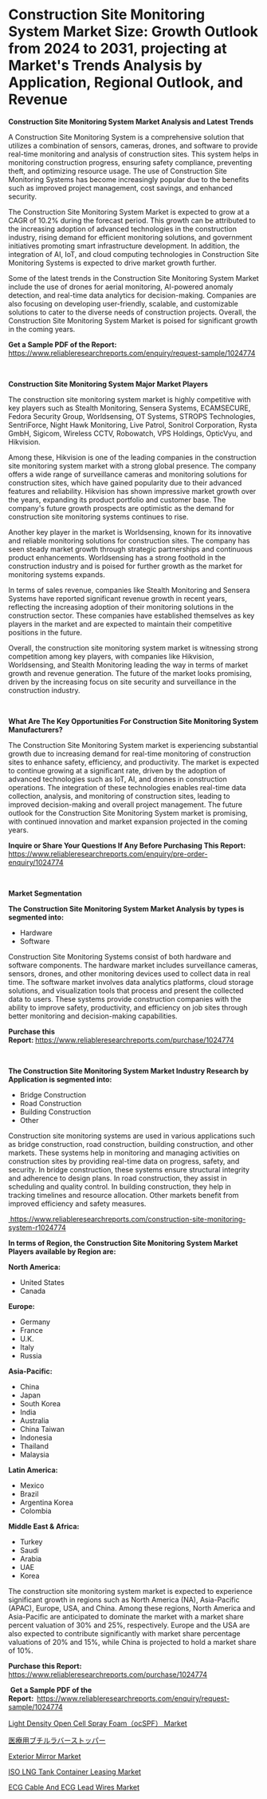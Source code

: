 <p><h1>Construction Site Monitoring System Market Size: Growth Outlook from 2024 to 2031, projecting at Market's Trends Analysis by Application, Regional Outlook, and Revenue</h1></p><p><strong>Construction Site Monitoring System Market Analysis and Latest Trends</strong></p>
<p><p>A Construction Site Monitoring System is a comprehensive solution that utilizes a combination of sensors, cameras, drones, and software to provide real-time monitoring and analysis of construction sites. This system helps in monitoring construction progress, ensuring safety compliance, preventing theft, and optimizing resource usage. The use of Construction Site Monitoring Systems has become increasingly popular due to the benefits such as improved project management, cost savings, and enhanced security.</p><p>The Construction Site Monitoring System Market is expected to grow at a CAGR of 10.2% during the forecast period. This growth can be attributed to the increasing adoption of advanced technologies in the construction industry, rising demand for efficient monitoring solutions, and government initiatives promoting smart infrastructure development. In addition, the integration of AI, IoT, and cloud computing technologies in Construction Site Monitoring Systems is expected to drive market growth further.</p><p>Some of the latest trends in the Construction Site Monitoring System Market include the use of drones for aerial monitoring, AI-powered anomaly detection, and real-time data analytics for decision-making. Companies are also focusing on developing user-friendly, scalable, and customizable solutions to cater to the diverse needs of construction projects. Overall, the Construction Site Monitoring System Market is poised for significant growth in the coming years.</p></p>
<p><strong>Get a Sample PDF of the Report:&nbsp;</strong> <a href="https://www.reliableresearchreports.com/enquiry/request-sample/1024774">https://www.reliableresearchreports.com/enquiry/request-sample/1024774</a></p>
<p>&nbsp;</p>
<p><strong>Construction Site Monitoring System Major Market Players</strong></p>
<p><p>The construction site monitoring system market is highly competitive with key players such as Stealth Monitoring, Sensera Systems, ECAMSECURE, Fedora Security Group, Worldsensing, OT Systems, STROPS Technologies, SentriForce, Night Hawk Monitoring, Live Patrol, Sonitrol Corporation, Rysta GmbH, Sigicom, Wireless CCTV, Robowatch, VPS Holdings, OpticVyu, and Hikvision.</p><p>Among these, Hikvision is one of the leading companies in the construction site monitoring system market with a strong global presence. The company offers a wide range of surveillance cameras and monitoring solutions for construction sites, which have gained popularity due to their advanced features and reliability. Hikvision has shown impressive market growth over the years, expanding its product portfolio and customer base. The company's future growth prospects are optimistic as the demand for construction site monitoring systems continues to rise.</p><p>Another key player in the market is Worldsensing, known for its innovative and reliable monitoring solutions for construction sites. The company has seen steady market growth through strategic partnerships and continuous product enhancements. Worldsensing has a strong foothold in the construction industry and is poised for further growth as the market for monitoring systems expands.</p><p>In terms of sales revenue, companies like Stealth Monitoring and Sensera Systems have reported significant revenue growth in recent years, reflecting the increasing adoption of their monitoring solutions in the construction sector. These companies have established themselves as key players in the market and are expected to maintain their competitive positions in the future.</p><p>Overall, the construction site monitoring system market is witnessing strong competition among key players, with companies like Hikvision, Worldsensing, and Stealth Monitoring leading the way in terms of market growth and revenue generation. The future of the market looks promising, driven by the increasing focus on site security and surveillance in the construction industry.</p></p>
<p>&nbsp;</p>
<p><strong>What Are The Key Opportunities For Construction Site Monitoring System Manufacturers?</strong></p>
<p><p>The Construction Site Monitoring System market is experiencing substantial growth due to increasing demand for real-time monitoring of construction sites to enhance safety, efficiency, and productivity. The market is expected to continue growing at a significant rate, driven by the adoption of advanced technologies such as IoT, AI, and drones in construction operations. The integration of these technologies enables real-time data collection, analysis, and monitoring of construction sites, leading to improved decision-making and overall project management. The future outlook for the Construction Site Monitoring System market is promising, with continued innovation and market expansion projected in the coming years.</p></p>
<p><strong>Inquire or Share Your Questions If Any Before Purchasing This Report:</strong> <a href="https://www.reliableresearchreports.com/enquiry/pre-order-enquiry/1024774">https://www.reliableresearchreports.com/enquiry/pre-order-enquiry/1024774</a></p>
<p>&nbsp;</p>
<p><strong>Market Segmentation</strong></p>
<p><strong>The Construction Site Monitoring System Market Analysis by types is segmented into:</strong></p>
<p><ul><li>Hardware</li><li>Software</li></ul></p>
<p><p>Construction Site Monitoring Systems consist of both hardware and software components. The hardware market includes surveillance cameras, sensors, drones, and other monitoring devices used to collect data in real time. The software market involves data analytics platforms, cloud storage solutions, and visualization tools that process and present the collected data to users. These systems provide construction companies with the ability to improve safety, productivity, and efficiency on job sites through better monitoring and decision-making capabilities.</p></p>
<p><strong>Purchase this Report:&nbsp;</strong><a href="https://www.reliableresearchreports.com/purchase/1024774">https://www.reliableresearchreports.com/purchase/1024774</a></p>
<p>&nbsp;</p>
<p><strong>The Construction Site Monitoring System Market Industry Research by Application is segmented into:</strong></p>
<p><ul><li>Bridge Construction</li><li>Road Construction</li><li>Building Construction</li><li>Other</li></ul></p>
<p><p>Construction site monitoring systems are used in various applications such as bridge construction, road construction, building construction, and other markets. These systems help in monitoring and managing activities on construction sites by providing real-time data on progress, safety, and security. In bridge construction, these systems ensure structural integrity and adherence to design plans. In road construction, they assist in scheduling and quality control. In building construction, they help in tracking timelines and resource allocation. Other markets benefit from improved efficiency and safety measures.</p></p>
<p><a href="https://www.reliableresearchreports.com/construction-site-monitoring-system-r1024774">&nbsp;https://www.reliableresearchreports.com/construction-site-monitoring-system-r1024774</a></p>
<p><strong>In terms of Region, the Construction Site Monitoring System Market Players available by Region are:</strong></p>
<p>
    <p> <strong> North America: </strong>
        <ul>
            <li>United States</li>
            <li>Canada</li>
        </ul>
        </p> 
    <p> <strong> Europe: </strong>
        <ul>
            <li>Germany</li>
            <li>France</li>
            <li>U.K.</li>
            <li>Italy</li>
            <li>Russia</li>
        </ul>
        </p> 
    <p> <strong> Asia-Pacific: </strong>
        <ul>
            <li>China</li>
            <li>Japan</li>
            <li>South Korea</li>
            <li>India</li>
            <li>Australia</li>
            <li>China Taiwan</li>
            <li>Indonesia</li>
            <li>Thailand</li>
            <li>Malaysia</li>
        </ul>
        </p> 
    <p> <strong> Latin America: </strong>
        <ul>
            <li>Mexico</li>
            <li>Brazil</li>
            <li>Argentina Korea</li>
            <li>Colombia</li>
        </ul>
        </p> 
    <p> <strong> Middle East & Africa: </strong>
        <ul>
            <li>Turkey</li>
            <li>Saudi</li>
            <li>Arabia</li>
            <li>UAE</li>
            <li>Korea</li>
        </ul>
    </p>
    </p>
<p><p>The construction site monitoring system market is expected to experience significant growth in regions such as North America (NA), Asia-Pacific (APAC), Europe, USA, and China. Among these regions, North America and Asia-Pacific are anticipated to dominate the market with a market share percent valuation of 30% and 25%, respectively. Europe and the USA are also expected to contribute significantly with market share percentage valuations of 20% and 15%, while China is projected to hold a market share of 10%.</p></p>
<p><strong>Purchase this Report: </strong><a href="https://www.reliableresearchreports.com/purchase/1024774">https://www.reliableresearchreports.com/purchase/1024774</a></p>
<p>&nbsp;<strong>Get a Sample PDF of the Report:&nbsp;&nbsp;</strong><a href="https://www.reliableresearchreports.com/enquiry/request-sample/1024774">https://www.reliableresearchreports.com/enquiry/request-sample/1024774</a></p>
<p><strong></strong></p>
<p><p><a href="https://www.linkedin.com/pulse/light-density-open-cell-spray-foamocspf-market-forecasts-am7pe?trackingId=qAzqm4WxLLeHjxnCGKdFmQ%3D%3D">Light Density Open Cell Spray Foam（ocSPF） Market</a></p><p><a href="https://github.com/andrade7361/Market-Research-Report-List-2/blob/main/7741778172599.md">医療用ブチルラバーストッパー</a></p><p><a href="https://github.com/castoriffic/Market-Research-Report-List-5/blob/main/exterior-mirror-market.md">Exterior Mirror Market</a></p><p><a href="https://www.linkedin.com/pulse/evaluating-global-iso-lng-tank-container-leasing-market-sakae?trackingId=uHpReah0YQp55RUMr2TXVQ%3D%3D">ISO LNG Tank Container Leasing Market</a></p><p><a href="https://github.com/setiawananhar13/Market-Research-Report-List-1/blob/main/ecg-cable-and-ecg-lead-wires-market.md">ECG Cable And ECG Lead Wires Market</a></p></p>